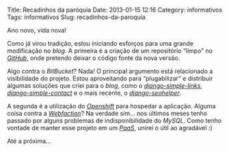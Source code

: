 Title: Recadinhos da paróquia
Date: 2013-01-15 12:16
Category: informativos
Tags: informativos
Slug: recadinhos-da-paroquia


Ano novo, vida nova!

Como já virou tradição, estou iniciando esforços para uma grande
modificação no *blog*. A primeira é a criação de um repositório “limpo”
no [*GitHub*][], onde pretendo deixar o código fonte da nova versão.

Algo contra o *BitBucket*? Nada! O principal argumento está relacionado
a visibilidade do projeto. Estou aproveitando para “plugabilizar” e
distribuir algumas soluções que criei para o *blog*, como o
[*django-simple-links*][], [*django-simple-contact*][] e o mais recente,
o [*django-seohelper*][].

A segunda é a utilização do [*Openshift*][] para hospedar a aplicação.
Alguma coisa contra a [*Webfaction*][]? Na verdade sim… nos últimos
meses tenho passado por alguns problemas de indisponibilidade do
*MySQL*. Como tenho vontade de manter esse projeto em um [*PaaS*][],
unirei o útil ao agradável :)

Até a próxima…

<!-- PELICAN_END_SUMMARY -->


  [*GitHub*]: https://github.com/kplaube/klauslaube.com.br
    "Veja o repositório no GitHub"
  [*django-simple-links*]: https://github.com/kplaube/django-simple-links
    "Repositório do simple_links no GitHub"
  [*django-simple-contact*]: https://github.com/kplaube/django-simple-contact
    "Repositório do simple_contact no GitHub"
  [*django-seohelper*]: https://github.com/kplaube/django-seohelper
    "Repositório do seohelper no GitHub"
  [*Openshift*]: https://openshift.redhat.com/
    "Develop and scale apps in the cloud"
  [*Webfaction*]: http://www.webfaction.com/
    "Smarter webhosting"
  [*PaaS*]: http://pt.wikipedia.org/wiki/Plataforma_como_servi%C3%A7o
    "Leia mais sobre Plataformas como Serviço"
